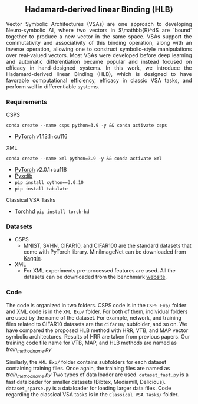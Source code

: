 <h2 align="center">Hadamard-derived linear Binding (HLB)</h2>

<p align="justify">
Vector Symbolic Architectures (VSAs) are one approach to developing Neuro-symbolic AI, where two vectors in $\mathbb{R}^d$ are `bound' together to produce a new vector in the same space. VSAs support the commutativity and associativity of this binding operation, along with an inverse operation, allowing one to construct symbolic-style manipulations over real-valued vectors. Most VSAs were developed before deep learning and automatic differentiation became popular and instead focused on efficacy in hand-designed systems. In this work, we introduce the Hadamard-derived linear Binding (HLB), which is designed to have favorable computational efficiency, efficacy in classic VSA tasks, and perform well in differentiable systems.
</p>

### Requirements

CSPS

```properties
conda create --name csps python=3.9 -y && conda activate csps
```

- [PyTorch](https://pytorch.org/get-started/locally/) v1.13.1+cu116

XML

```properties
conda create --name xml python=3.9 -y && conda activate xml
```

- [PyTorch](https://pytorch.org/get-started/locally/) v2.0.1+cu118
- [Pyxclib](https://github.com/kunaldahiya/pyxclib)
- ```pip install cython==3.0.10```
- ```pip install tabulate ```

Classical VSA Tasks

- [Torchhd](https://torchhd.readthedocs.io/en/stable/) ```pip install torch-hd```

### Datasets

* CSPS
    - MNIST, SVHN, CIFAR10, and CIFAR100 are the standard datasets that come with PyTorch library. MiniImageNet can be
      downloaded from [Kaggle](https://www.kaggle.com/datasets/arjunashok33/miniimagenet).
* XML
    - For XML experiments pre-processed features are used. All the datasets can be downloaded from the
      benchmark [website](manikvarma.org/downloads/XC/XMLRepository.html).

### Code

The code is organized in two folders. CSPS code is in the ```CSPS Exp/``` folder and XML code is in the ```XML Exp/```
folder. For both of them, individual folders are used by the name of the dataset. For example, network, and training
files related to CIFAR10 datasets are the ```cifar10/``` subfolder, and so on. We have compared the proposed HLB method
with HRR, VTB, and MAP vector symbolic architectures. Results of HRR are taken from previous papers. Our training code
file name for VTB, MAP, and HLB methods are named as $train_{method name}.py$

Similarly, the ```XML Exp/``` folder contains subfolders for each dataset containing training files. Once again, the
training files are named as $train_{method name}.py$ Two types of data loader are used. ```dataset_fast.py``` is a fast
dataloader for smaller datasets (Bibtex, Mediamill, Delicious). ```dataset_sparse.py``` is a dataloader for loading
larger data files. Code regarding the classical VSA tasks is in the ```Classical VSA Tasks/``` folder.
